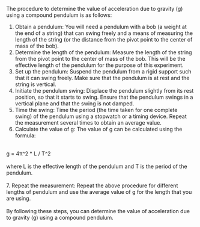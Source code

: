 The procedure to determine the value of acceleration due to gravity (g) using a compound pendulum is as follows:<br>
1. Obtain a pendulum: You will need a pendulum with a bob (a weight at the end of a string) that can swing freely and a means of measuring the length of the string (or the distance from the pivot point to the center of mass of the bob).
2. Determine the length of the pendulum: Measure the length of the string from the pivot point to the center of mass of the bob. This will be the effective length of the pendulum for the purpose of this experiment.
3. Set up the pendulum: Suspend the pendulum from a rigid support such that it can swing freely. Make sure that the pendulum is at rest and the string is vertical.
4. Initiate the pendulum swing: Displace the pendulum slightly from its rest position, so that it starts to swing. Ensure that the pendulum swings in a vertical plane and that the swing is not damped.
5. Time the swing: Time the period (the time taken for one complete swing) of the pendulum using a stopwatch or a timing device. Repeat the measurement several times to obtain an average value.
6. Calculate the value of g: The value of g can be calculated using the formula:<br><br>

g = 4π^2 * L / T^2
<br><br>
where L is the effective length of the pendulum and T is the period of the pendulum.<br><br>
7. Repeat the measurement: Repeat the above procedure for different lengths of pendulum and use the average value of g for the length that you are using.<br><br>
By following these steps, you can determine the value of acceleration due to gravity (g) using a compound pendulum.
